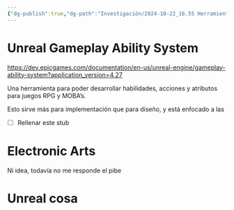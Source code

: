 ```yaml
---
{"dg-publish":true,"dg-path":"Investigación/2024-10-22_16.55 Herramientas existentes en el sector.md","permalink":"/investigacion/2024-10-22-16-55-herramientas-existentes-en-el-sector/"}
---
```


# Unreal Gameplay Ability System

https://dev.epicgames.com/documentation/en-us/unreal-engine/gameplay-ability-system?application_version=4.27

Una herramienta para poder desarrollar habilidades, acciones y atributos para juegos RPG y MOBA’s.

Esto sirve más para implementación que para diseño, y está enfocado a las 

- [ ] Rellenar este stub

# Electronic Arts

Ni idea, todavía no me responde el pibe

# Unreal cosa